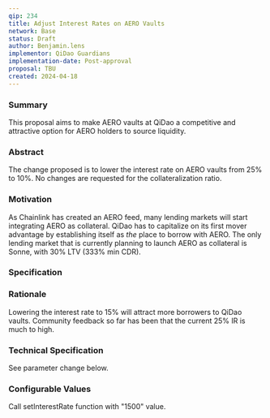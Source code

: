 ```yaml
---
qip: 234
title: Adjust Interest Rates on AERO Vaults
network: Base
status: Draft
author: Benjamin.lens
implementor: QiDao Guardians
implementation-date: Post-approval
proposal: TBU
created: 2024-04-18
---
```


### Summary

This proposal aims to make AERO vaults at QiDao a competitive and attractive option for AERO holders to source liquidity.

### Abstract

The change proposed is to lower the interest rate on AERO vaults from 25% to 10%. No changes are requested for the collateralization ratio.

### Motivation

As Chainlink has created an AERO feed, many lending markets will start integrating AERO as collateral. QiDao has to capitalize on its first mover advantage by establishing itself as *the* place to borrow with AERO. The only lending market that is currently planning to launch AERO as collateral is Sonne, with 30% LTV (333% min CDR). 

### Specification

### Rationale

Lowering the interest rate to 15% will attract more borrowers to QiDao vaults. Community feedback so far has been that the current 25% IR is much to high.

### Technical Specification

See parameter change below.

### Configurable Values

Call setInterestRate function with "1500" value.
